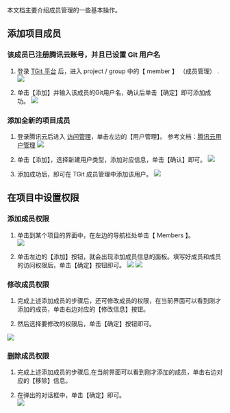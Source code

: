 本文档主要介绍成员管理的一些基本操作。

## 添加项目成员
### 该成员已注册腾讯云账号，并且已设置 Git 用户名

1. 登录 [TGit 平台](https://git.cloud.tencent.com/) 后，进入 project / group 中的【 member 】 （成员管理） .<br />
![](https://mc.qcloudimg.com/static/img/d8461ab6c9e498f5e754fad6a3706848/image.png)

2. 单击【添加】并输入该成员的Git用户名，确认后单击【确定】即可添加成功。
![](https://mc.qcloudimg.com/static/img/4ed3e0f3c828afbecbcec42558835fee/image.png)


### 添加全新的项目成员

1. 登录腾讯云后进入 [访问管理](https://console.cloud.tencent.com/cam)，单击左边的【用户管理】。
参考文档：[腾讯云用户管理](https://cloud.tencent.com/document/product/598/10598)
![](https://mc.qcloudimg.com/static/img/c4ef1ecd6dae279c9e2fb2dee37a5739/image.png)

2. 单击【添加】，选择新建用户类型，添加对应信息，单击【确认】即可。
![](https://mc.qcloudimg.com/static/img/2537eb44d166be2c958eeeb67d095fc1/image.png)

3. 添加成功后，即可在 TGit 成员管理中添加该用户。
![](https://mc.qcloudimg.com/static/img/4ed3e0f3c828afbecbcec42558835fee/image.png)

## 在项目中设置权限
### 添加成员权限

1. 单击到某个项目的界面中，在左边的导航栏处单击【 Members 】。  
![](https://mc.qcloudimg.com/static/img/d8461ab6c9e498f5e754fad6a3706848/image.png)

2. 单击左边的【添加】按钮，就会出现添加成员信息的面板。填写好成员和成员的访问权限后，单击【确定】按钮即可。
![](https://mc.qcloudimg.com/static/img/aa55e87473d5d7501c17c7359514713d/image.png)
![](https://mc.qcloudimg.com/static/img/009f2ea0ce442932b1f8946025abddf5/image.png)

### 修改成员权限

1. 完成上述添加成员的步骤后，还可修改成员的权限，在当前界面可以看到刚才添加的成员，单击右边对应的【修改信息】按钮。

2. 然后选择要修改的权限后，单击【确定】按钮即可。

![](https://mc.qcloudimg.com/static/img/ff94455f77474172ebec0d03291ddc49/image.png)

### 删除成员权限
1. 完成上述添加成员的步骤后,在当前界面可以看到刚才添加的成员，单击右边对应的【移除】信息。

2. 在弹出的对话框中，单击【确定】即可。  
![](https://mc.qcloudimg.com/static/img/c335e1042c40fe9bfeca3a08aaa7fb73/image.png)

